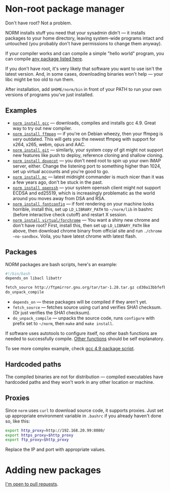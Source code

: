 # Non-root package manager

Don't have root? Not a problem.

NORM installs stuff you need that your sysadmin didn't — it installs packages to your home directory, leaving system-wide programs intact and untouched (you probably don't have permissions to change them anyway).

If your compiler works and can compile a simple "hello world" program, you can compile [any package listed here](https://github.com/hmage/norm/tree/master/packages). 

If you don't have root, it's very likely that software you want to use isn't the latest version. And, in some cases, downloading binaries won't help — your libc might be too old to run them.

After installation, add `$HOME/norm/bin` in front of your PATH to run your own versions of programs you've just installed.

## Examples
 * [`norm install gcc`](https://github.com/hmage/norm/tree/master/packages/gcc) — downloads, compiles and installs gcc 4.9. Great way to try out new compiler.
 * [`norm install ffmpeg`](https://github.com/hmage/norm/tree/master/packages/ffmpeg) — if you're on Debian wheezy, then your ffmpeg is _very_ outdated. This will gets you the newest ffmpeg with support for x264, x265, webm, opus and AAC.
 * [`norm install git`](https://github.com/hmage/norm/tree/master/packages/git) — similarly, your system copy of git might not support new features like push to deploy, reference cloning and shallow cloning.
 * [`norm install dovecot`](https://github.com/hmage/norm/tree/master/packages/dovecot) — you don't need root to spin up your own IMAP server, either. Change the listening port to something higher than 1024, set up virtual accounts and you're good to go.
 * [`norm install mc`](https://github.com/hmage/norm/tree/master/packages/mc) — latest midnight commander is much nicer than it was a few years ago, don't be stuck in the past.
 * [`norm install openssh`](https://github.com/hmage/norm/tree/master/packages/openssh) — your system openssh client might not support ECDSA and ed25519, which is increasingly problematic as the world around you moves away from DSA and RSA.
 * [`norm install fontconfig`](https://github.com/hmage/norm/tree/master/packages/fontconfig) — if font rendering on your machine looks horrible, install this, set up `LD_LIBRARY_PATH` to `~/norm/lib` in bashrc (before interactive check cutoff) and restart X session.
 * [`norm install virtual/forchrome`](https://github.com/hmage/norm/tree/master/packages/virtual/forchrome) — You want a shiny new chrome and don't have root? First, install this, then set up `LD_LIBRARY_PATH` like above, then download chrome binary from official site and run `./chrome —no-sandbox`. Voila, you have latest chrome with latest flash.

## Packages
NORM packages are bash scripts, here's an example:

```bash
#!/bin/bash
depends_on libacl libattr

fetch_source http://ftpmirror.gnu.org/tar/tar-1.28.tar.gz cd30a13bbfefb54b17e039be7c43d2592dd3d5d0
do_unpack_compile
```

 * `depends_on` — these packages will be compiled if they aren't yet.
 * `fetch_source` — fetches source using curl and verifies SHA1 checksum.  
 (Or just verifies the SHA1 checksum).
 * `do_unpack_compile` — unpacks the source code, runs `configure` with prefix set to `~/norm`, then `make` and `make install`.

If software uses autotools to configure itself, no other bash functions are needed to successfully compile. [Other functions](https://github.com/hmage/norm/blob/master/norm_common.functions) should be self explanatory.

To see more complex example, check [gcc 4.9 package script](https://github.com/hmage/norm/tree/master/packages/gcc).

## Hardcoded paths

The compiled binaries are not for distribution — compiled executables have hardcoded paths and they won't work in any other location or machine.

## Proxies

Since `norm` uses `curl` to download source code, it supports proxies. Just set up appropriate environment variable in `.bashrc` if you already haven't done so, like this:

```bash
export http_proxy=http://192.168.20.99:8080/
export https_proxy=$http_proxy
export ftp_proxy=$http_proxy
```

Replace the IP and port with appropriate values.

# Adding new packages

[I'm open to pull requests](https://github.com/hmage/norm/compare).
